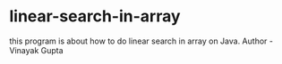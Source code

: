 # linear-search-in-array
this program is about how to do linear search in array on Java.
Author - Vinayak Gupta

